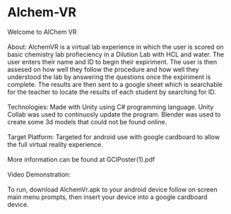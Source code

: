 # Alchem-VR
Welcome to AlChem VR
<br/> <br/>
About: AlchemVR is a virtual lab experience in which the user is scored on basic chemistry lab profieciency in a Dilution Lab with HCL and water. The user enters their name and ID to begin their expiriment. The user is then assesed on how well they follow the procedure and how well they understood the lab by answering the questions once the expiriment is complete. The results are then sent to a google sheet which is searchable for the teacher to locate the results of each student by searching for ID.
<br/><br/>
Technologies: Made with Unity using C# programming language. Unity Collab was used to continuosly update the program. Blender was used to create some 3d models that could not be found online. 
<br/><br/>
Target Platform: Targeted for android use with google cardboard to allow the full virtual reality experience. 
<br/>
<br/>
More information can be found at GCIPoster(1).pdf 
<br/>
<br/>
Video Demonstration: 
<br/> <br/>
To run, download AlchemVr.apk to your android device follow on screen main menu prompts, then insert your device into a google cardboard device. 
